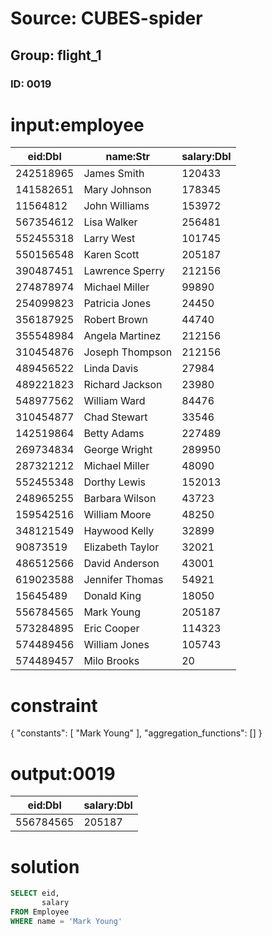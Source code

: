 # Source: CUBES-spider
## Group: flight_1
### ID: 0019

# input:employee

| eid:Dbl | name:Str | salary:Dbl |
|---|---|---|
| 242518965 | James Smith | 120433 |
| 141582651 | Mary Johnson | 178345 |
| 11564812 | John Williams | 153972 |
| 567354612 | Lisa Walker | 256481 |
| 552455318 | Larry West | 101745 |
| 550156548 | Karen Scott | 205187 |
| 390487451 | Lawrence Sperry | 212156 |
| 274878974 | Michael Miller | 99890 |
| 254099823 | Patricia Jones | 24450 |
| 356187925 | Robert Brown | 44740 |
| 355548984 | Angela Martinez | 212156 |
| 310454876 | Joseph Thompson | 212156 |
| 489456522 | Linda Davis | 27984 |
| 489221823 | Richard Jackson | 23980 |
| 548977562 | William Ward | 84476 |
| 310454877 | Chad Stewart | 33546 |
| 142519864 | Betty Adams | 227489 |
| 269734834 | George Wright | 289950 |
| 287321212 | Michael Miller | 48090 |
| 552455348 | Dorthy Lewis | 152013 |
| 248965255 | Barbara Wilson | 43723 |
| 159542516 | William Moore | 48250 |
| 348121549 | Haywood Kelly | 32899 |
| 90873519 | Elizabeth Taylor | 32021 |
| 486512566 | David Anderson | 43001 |
| 619023588 | Jennifer Thomas | 54921 |
| 15645489 | Donald King | 18050 |
| 556784565 | Mark Young | 205187 |
| 573284895 | Eric Cooper | 114323 |
| 574489456 | William Jones | 105743 |
| 574489457 | Milo Brooks | 20 |

# constraint

{
  "constants": [
    "Mark Young"
  ],
  "aggregation_functions": []
}

# output:0019

| eid:Dbl | salary:Dbl |
|---|---|
| 556784565 | 205187 |

# solution

```sql
SELECT eid,
       salary
FROM Employee
WHERE name = 'Mark Young'
```
